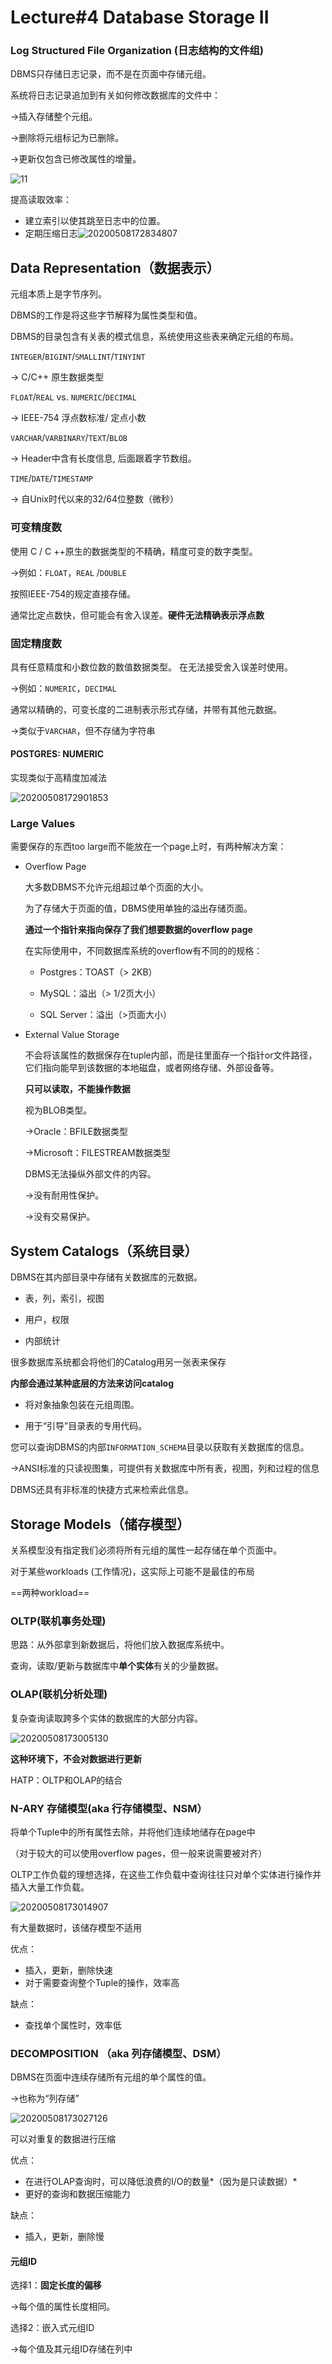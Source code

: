 # Lecture#4 Database Storage II

### Log Structured File Organization (日志结构的文件组)

DBMS只存储日志记录，而不是在页面中存储元组。

系统将日志记录追加到有关如何修改数据库的文件中：

→插入存储整个元组。

→删除将元组标记为已删除。

→更新仅包含已修改属性的增量。

![11](/Users/hannahzhang/Desktop/11.jpg)

提高读取效率：

+ 建立索引以使其跳至日志中的位置。
+ 定期压缩日志![20200508172834807](/Users/hannahzhang/Desktop/20200508172834807.png)

## Data Representation（数据表示）
元组本质上是字节序列。

DBMS的工作是将这些字节解释为属性类型和值。

DBMS的目录包含有关表的模式信息，系统使用这些表来确定元组的布局。


`INTEGER`/`BIGINT`/`SMALLINT`/`TINYINT`

→ C/C++ 原生数据类型

`FLOAT`/`REAL` vs. `NUMERIC`/`DECIMAL`

→ IEEE-754 浮点数标准/ 定点小数

`VARCHAR`/`VARBINARY`/`TEXT`/`BLOB`

→ Header中含有长度信息, 后面跟着字节数组。

`TIME`/`DATE`/`TIMESTAMP`

→ 自Unix时代以来的32/64位整数（微秒）

### 可变精度数

使用 C / C ++原生的数据类型的不精确，精度可变的数字类型。

→例如：`FLOAT`，`REAL` /`DOUBLE`

按照IEEE-754的规定直接存储。

通常比定点数快，但可能会有舍入误差。**硬件无法精确表示浮点数**



### 固定精度数

具有任意精度和小数位数的数值数据类型。 在无法接受舍入误差时使用。

→例如：`NUMERIC`，`DECIMAL`

通常以精确的，可变长度的二进制表示形式存储，并带有其他元数据。

→类似于`VARCHAR`，但不存储为字符串



#### POSTGRES: NUMERIC

实现类似于高精度加减法

![20200508172901853](/Users/hannahzhang/Desktop/20200508172901853.png)



### Large Values

需要保存的东西too large而不能放在一个page上时，有两种解决方案：

+ Overflow Page 

  大多数DBMS不允许元组超过单个页面的大小。

  为了存储大于页面的值，DBMS使用单独的溢出存储页面。

  **通过一个指针来指向保存了我们想要数据的overflow page**

  在实际使用中，不同数据库系统的overflow有不同的的规格：

  + Postgres：TOAST（> 2KB）

  + MySQL：溢出（> 1/2页大小）

  + SQL Server：溢出（>页面大小）

+ External Value Storage

  不会将该属性的数据保存在tuple内部，而是往里面存一个指针or文件路径，它们指向能早到该数据的本地磁盘，或者网络存储、外部设备等。

  **只可以读取，不能操作数据**

  视为BLOB类型。

  →Oracle：BFILE数据类型

  →Microsoft：FILESTREAM数据类型

  DBMS无法操纵外部文件的内容。

  →没有耐用性保护。

  →没有交易保护。

  

## System Catalogs（系统目录）

DBMS在其内部目录中存储有关数据库的元数据。

+ 表，列，索引，视图

+ 用户，权限

+ 内部统计

很多数据库系统都会将他们的Catalog用另一张表来保存

**内部会通过某种底层的方法来访问catalog**

+ 将对象抽象包装在元组周围。

+ 用于“引导”目录表的专用代码。

您可以查询DBMS的内部`INFORMATION_SCHEMA`目录以获取有关数据库的信息。

→ANSI标准的只读视图集，可提供有关数据库中所有表，视图，列和过程的信息

DBMS还具有非标准的快捷方式来检索此信息。



## Storage Models（储存模型）

关系模型没有指定我们必须将所有元组的属性一起存储在单个页面中。

对于某些workloads (工作情况)，这实际上可能不是最佳的布局

==两种workload==

### OLTP(联机事务处理)

思路：从外部拿到新数据后，将他们放入数据库系统中。

查询，读取/更新与数据库中**单个实体**有关的少量数据。

### OLAP(联机分析处理)
复杂查询读取跨多个实体的数据库的大部分内容。



![20200508173005130](/Users/hannahzhang/Desktop/20200508173005130.png)

**这种环境下，不会对数据进行更新**

HATP：OLTP和OLAP的结合





### N-ARY 存储模型(aka 行存储模型、NSM）

将单个Tuple中的所有属性去除，并将他们连续地储存在page中

（对于较大的可以使用overflow pages，但一般来说需要被对齐）

OLTP工作负载的理想选择，在这些工作负载中查询往往只对单个实体进行操作并插入大量工作负载。

![20200508173014907](/Users/hannahzhang/Desktop/20200508173014907.png)

有大量数据时，该储存模型不适用

优点：

+ 插入，更新，删除快速
+ 对于需要查询整个Tuple的操作，效率高

缺点：

+ 查找单个属性时，效率低

### DECOMPOSITION （aka 列存储模型、DSM）

DBMS在页面中连续存储所有元组的单个属性的值。

→也称为“列存储”



![20200508173027126](/Users/hannahzhang/Desktop/20200508173027126.png)

可以对重复的数据进行压缩

优点：

+ 在进行OLAP查询时，可以降低浪费的I/O的数量*（因为是只读数据）*
+ 更好的查询和数据压缩能力

缺点：

+ 插入，更新，删除慢

#### 元组ID

选择1：**固定长度的偏移**

→每个值的属性长度相同。

选择2：嵌入式元组ID

→每个值及其元组ID存储在列中

